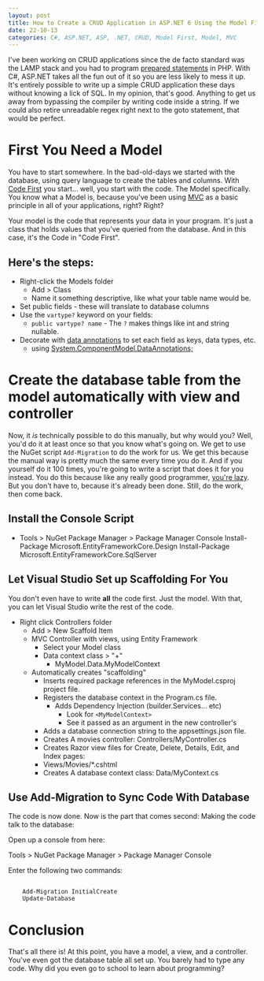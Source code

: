 ```yaml
---
layout: post
title: How to Create a CRUD Application in ASP.NET 6 Using the Model First Approach
date: 22-10-13
categories: C#, ASP.NET, ASP, .NET, CRUD, Model First, Model, MVC
---
```


I've been working on CRUD applications since the de facto standard was the LAMP stack and you had to program [prepared statements](https://www.php.net/manual/en/mysqli.quickstart.prepared-statements.php) in PHP. With C#, ASP.NET takes all the fun out of it so you are less likely to mess it up. It's entirely possible to write up a simple CRUD application these days without knowing a lick of SQL. In my opinion, that's good. Anything to get us away from bypassing the compiler by writing code inside a string. If we could also retire unreadable regex right next to the goto statement, that would be perfect.

# First You Need a Model

You have to start somewhere. In the bad-old-days we started with the database, using query language to create the tables and columns. With [Code First](https://learn.microsoft.com/en-us/ef/ef6/modeling/code-first/workflows/new-database) you start... well, you start with the code. The Model specifically. You know what a Model is, because you've been using [MVC](https://en.wikipedia.org/wiki/Model%E2%80%93view%E2%80%93controller) as a basic principle in all of your applications, right? Right?

Your model is the code that represents your data in your program. It's just a class that holds values that you've queried from the database. And in this case, it's the Code in "Code First".

## Here's the steps:

- Right-click the Models folder
	- Add > Class
	- Name it something descriptive, like what your table name would be.
- Set public fields - these will translate to database columns
- Use the `vartype?` keyword on your fields:
	- `public vartype? name` - The `?` makes things like int and string nullable.
- Decorate with [data annotations](https://learn.microsoft.com/en-us/aspnet/mvc/overview/older-versions-1/models-data/validation-with-the-data-annotation-validators-cs) to set each field as keys, data types, etc.
	- using [System.ComponentModel.DataAnnotations;](https://learn.microsoft.com/en-us/dotnet/api/system.componentmodel.dataannotations?view=net-7.0)

# Create the database table from the model automatically with view and controller

Now, it *is* technically possible to do this manually, but why would you? Well, you'd do it at least once so that you know what's going on. We get to use the NuGet script `Add-Migration` to do the work for us. We get this because the manual way is pretty much the same every time you do it. And if you yourself do it 100 times, you're going to write a script that does it for you instead. You do this because like any really good programmer, [you're lazy](https://en.wikipedia.org/wiki/Larry_Wall). But you don't have to, because it's already been done. Still, do the work, then come back.

## Install the Console Script

- Tools > NuGet Package Manager > Package Manager Console
	Install-Package Microsoft.EntityFrameworkCore.Design
	Install-Package Microsoft.EntityFrameworkCore.SqlServer

## Let Visual Studio Set up Scaffolding For You

You don't even have to write **all** the code first. Just the model. With that, you can let Visual Studio write the rest of the code. 

- Right click Controllers folder
	- Add > New Scaffold Item
	- MVC Controller with views, using Entity Framework
		- Select your Model class
		- Data context class > "+"
			- MyModel.Data.MyModelContext
	- Automatically creates "scaffolding"
		- Inserts required package references in the MyModel.csproj project file.
		- Registers the database context in the Program.cs file.
			- Adds Dependency Injection (builder.Services... etc)
				- Look for ``<MyModelContext>``
				- See it passed as an argument in the new controller's 
		- Adds a database connection string to the appsettings.json file.			
		- Creates A movies controller: Controllers/MyController.cs
		- Creates Razor view files for Create, Delete, Details, Edit, and Index pages: 
		- Views/Movies/*.cshtml
		- Creates A database context class: Data/MyContext.cs

## Use Add-Migration to Sync Code With Database

The code is now done. Now is the part that comes second: Making the code talk to the database:

Open up a console from here:

Tools > NuGet Package Manager > Package Manager Console

Enter the following two commands:

```

	Add-Migration InitialCreate
	Update-Database

```

# Conclusion

That's all there is! At this point, you have a model, a view, and a controller. You've even got the database table all set up. You barely had to type any code. Why did you even go to school to learn about programming?

